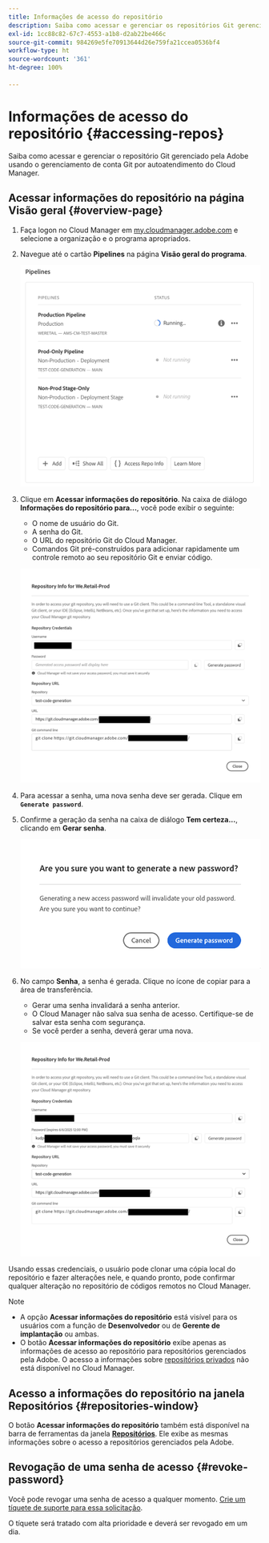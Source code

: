 ```yaml
---
title: Informações de acesso do repositório
description: Saiba como acessar e gerenciar os repositórios Git gerenciado pela Adobe usando o gerenciamento de conta Git por autoatendimento do Cloud Manager.
exl-id: 1cc88c82-67c7-4553-a1b8-d2ab22be466c
source-git-commit: 984269e5fe70913644d26e759fa21ccea0536bf4
workflow-type: ht
source-wordcount: '361'
ht-degree: 100%

---
```


# Informações de acesso do repositório {#accessing-repos}

Saiba como acessar e gerenciar o repositório Git gerenciado pela Adobe usando o gerenciamento de conta Git por autoatendimento do Cloud Manager.

## Acessar informações do repositório na página Visão geral {#overview-page}

1. Faça logon no Cloud Manager em [my.cloudmanager.adobe.com](https://my.cloudmanager.adobe.com/) e selecione a organização e o programa apropriados.

1. Navegue até o cartão **Pipelines** na página **Visão geral do programa**.

   ![Botão Acessar informações do repositório no cartão Ambientes](assets/pipelines-card.png)

1. Clique em **Acessar informações do repositório**. Na caixa de diálogo **Informações do repositório para...**, você pode exibir o seguinte:

   * O nome de usuário do Git.
   * A senha do Git.
   * O URL do repositório Git do Cloud Manager.
   * Comandos Git pré-construídos para adicionar rapidamente um controle remoto ao seu repositório Git e enviar código.

   ![Janela de informações do repositório](assets/access-repo-info.png)

1. Para acessar a senha, uma nova senha deve ser gerada. Clique em **`Generate password`**.

1. Confirme a geração da senha na caixa de diálogo **Tem certeza...**, clicando em **Gerar senha**.

   ![Confirmar geração de senha](assets/confirm-password-generation.png)

1. No campo **Senha**, a senha é gerada. Clique no ícone de copiar para a área de transferência.

   * Gerar uma senha invalidará a senha anterior.
   * O Cloud Manager não salva sua senha de acesso. Certifique-se de salvar esta senha com segurança.
   * Se você perder a senha, deverá gerar uma nova.

   ![Exemplo de senha gerada](assets/generated-password.png)

Usando essas credenciais, o usuário pode clonar uma cópia local do repositório e fazer alterações nele, e quando pronto, pode confirmar qualquer alteração no repositório de códigos remotos no Cloud Manager.

>[!NOTE]
>
>* A opção **Acessar informações do repositório** está visível para os usuários com a função de **Desenvolvedor** ou de **Gerente de implantação** ou ambas.
>* O botão **Acessar informações do repositório** exibe apenas as informações de acesso ao repositório para repositórios gerenciados pela Adobe. O acesso a informações sobre [repositórios privados](private-repositories.md) não está disponível no Cloud Manager.

## Acesso a informações do repositório na janela Repositórios {#repositories-window}

O botão **Acessar informações do repositório** também está disponível na barra de ferramentas da janela [**Repositórios**](managing-repositories.md).  Ele exibe as mesmas informações sobre o acesso a repositórios gerenciados pela Adobe.

## Revogação de uma senha de acesso {#revoke-password}

Você pode revogar uma senha de acesso a qualquer momento. [Crie um tíquete de suporte para essa solicitação](https://experienceleague.adobe.com/pt-br?support-solution=Experience+Manager&amp;support-tab=home#support).

O tíquete será tratado com alta prioridade e deverá ser revogado em um dia.
